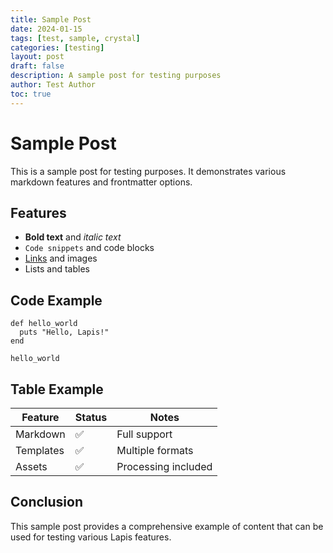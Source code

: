```yaml
---
title: Sample Post
date: 2024-01-15
tags: [test, sample, crystal]
categories: [testing]
layout: post
draft: false
description: A sample post for testing purposes
author: Test Author
toc: true
---
```


# Sample Post

This is a sample post for testing purposes. It demonstrates various markdown features and frontmatter options.

## Features

- **Bold text** and *italic text*
- `Code snippets` and code blocks
- [Links](https://example.com) and images
- Lists and tables

## Code Example

```crystal
def hello_world
  puts "Hello, Lapis!"
end

hello_world
```

## Table Example

| Feature | Status | Notes |
|---------|--------|-------|
| Markdown | ✅ | Full support |
| Templates | ✅ | Multiple formats |
| Assets | ✅ | Processing included |

## Conclusion

This sample post provides a comprehensive example of content that can be used for testing various Lapis features.
